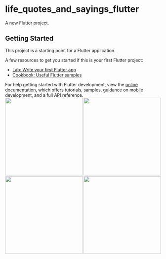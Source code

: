 # life_quotes_and_sayings_flutter

A new Flutter project.

## Getting Started

This project is a starting point for a Flutter application.

A few resources to get you started if this is your first Flutter project:

- [Lab: Write your first Flutter app](https://docs.flutter.dev/get-started/codelab)
- [Cookbook: Useful Flutter samples](https://docs.flutter.dev/cookbook)

For help getting started with Flutter development, view the
[online documentation](https://docs.flutter.dev/), which offers tutorials,
samples, guidance on mobile development, and a full API reference.
<img src="https://user-images.githubusercontent.com/115910370/229045308-349fe1ef-83eb-4d9b-9206-cd2d530cfb5d.png" width="250px">
<img src="https://user-images.githubusercontent.com/115910370/229045769-d9be44a8-327a-4e43-85eb-b7dd39e1d766.png" width="250px">
<img src="https://user-images.githubusercontent.com/115910370/229045951-7f354c9b-d1df-4a0b-a3d3-0c2d0e107c60.png" width="250px">
<img src="https://user-images.githubusercontent.com/115910370/229046125-38f1426d-a5d5-4174-9789-a887e7b5a501.png" width="250px">
